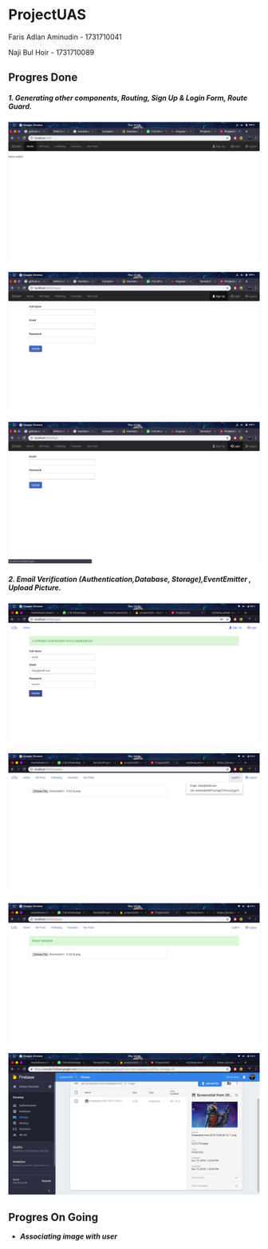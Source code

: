 # ProjectUAS

Faris Adlan Aminudin - 1731710041

Naji Bul Hoir - 1731710089

## Progres Done

##### 1. Generating other components, Routing, Sign Up & Login Form, Route Guard.
  
![gambar](md/1.png)

![gambar](md/2.png)

![gambar](md/3.png)

##### 2. Email Verification (Authentication,Database, Storage),EventEmitter , Upload Picture.

![gambar](md/4.png)

![gambar](md/7.png)

![gambar](md/5.png)

![gambar](md/6.png)


## Progres On Going
- **_Associating image with user_**
